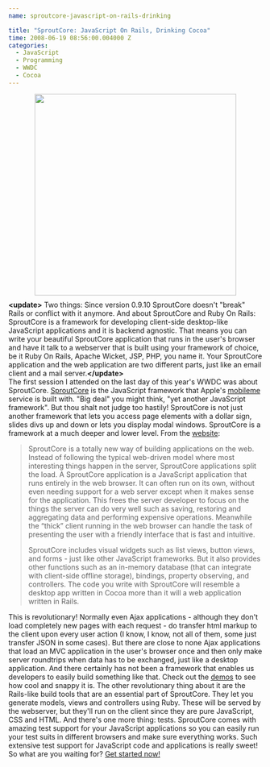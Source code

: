 ```yaml
---
name: sproutcore-javascript-on-rails-drinking

title: "SproutCore: JavaScript On Rails, Drinking Cocoa"
time: 2008-06-19 08:56:00.004000 Z
categories:
  - JavaScript
  - Programming
  - WWDC
  - Cocoa
---
```


<img style="display:block; margin:0px auto 10px; text-align:center;cursor:pointer; cursor:hand;width: 400px;" src="http://www.sproutcore.com/wp-content/themes/sproutcore/images/logo.png" border="0" alt="" /></a>
<b>&lt;update&gt;</b> Two things: Since version 0.9.10 SproutCore doesn't "break" Rails or conflict with it anymore. And about SproutCore and Ruby On Rails: SproutCore is a framework for developing client-side desktop-like JavaScript applications and it is backend agnostic. That means you can write your beautiful SproutCore application that runs in the user's browser and have it talk to a webserver that is built using your framework of choice, be it Ruby On Rails, Apache Wicket, JSP, PHP, you name it. Your SproutCore application and the web application are two different parts, just like an email client and a mail server.<b>&lt;/update&gt;</b><br/>
The first session I attended on the last day of this year's WWDC was about SproutCore.
<a href="http://sproutcore.com">SproutCore</a> is the JavaScript framework that Apple's <a href="http://www.apple.com/mobileme/">mobileme</a> service is built with. "Big deal" you might think, "yet another JavaScript framework". But thou shalt not judge too hastily! SproutCore is not just another framework that lets you access page elements with a dollar sign, slides divs up and down or lets you display modal windows. SproutCore is a framework at a much deeper and lower level. From the <a href="http://www.sproutcore.com/about/">website</a>:

<blockquote>SproutCore is a totally new way of building applications on the web. Instead of following the typical web-driven model where most interesting things happen in the server, SproutCore applications split the load. A SproutCore application is a JavaScript application that runs entirely in the web browser. It can often run on its own, without even needing support for a web server except when it makes sense for the application. This frees the server developer to focus on the things the server can do very well such as saving, restoring and aggregating data and performing expensive operations. Meanwhile the “thick” client running in the web browser can handle the task of presenting the user with a friendly interface that is fast and intuitive.

SproutCore includes visual widgets such as list views, button views, and forms - just like other JavaScript frameworks. But it also provides other functions such as an in-memory database (that can integrate with client-side offline storage), bindings, property observing, and controllers. The code you write with SproutCore will resemble a desktop app written in Cocoa more than it will a web application written in Rails.</blockquote>
This is revolutionary! Normally even Ajax applications - although they don't load completely new pages with each request - do transfer html markup to the client upon every user action (I know, I know, not all of them, some just transfer JSON in some cases). But there are close to none Ajax applications that load an MVC application in the user's browser once and then only make server roundtrips when data has to be exchanged, just like a desktop application. And there certainly has not been a framework that enables us developers to easily build something like that.
Check out the <a href="http://www.sproutcore.com/demos/">demos</a> to see how cool and snappy it is. The other revolutionary thing about it are the Rails-like build tools that are an essential part of SproutCore. They let you generate models, views and controllers using Ruby. These will be served by the webserver, but they'll run on the client since they are pure JavaScript, CSS and HTML. And there's one more thing: tests. SproutCore comes with amazing test support for your JavaScript applications so you can easily run your test suits in different browsers and make sure everything works. Such extensive test support for JavaScript code and applications is really sweet!
So what are you waiting for? <a href="http://www.sproutcore.com/documentation/hello-world-tutorial/">Get started now!
</a>
